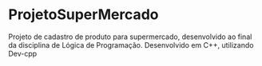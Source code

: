 # ProjetoSuperMercado
Projeto de cadastro de produto para supermercado, desenvolvido ao final da disciplina de Lógica de Programação.
Desenvolvido em C++, utilizando Dev-cpp
